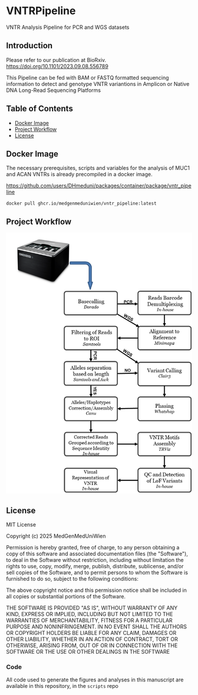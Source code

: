 # VNTRPipeline
VNTR Analysis Pipeline for PCR and WGS datasets


## Introduction
Please refer to our publication at BioRxiv. https://doi.org/10.1101/2023.09.08.556789

This Pipeline can be fed with BAM or FASTQ formatted sequencing 
information to detect and genotype
VNTR variantions in Amplicon or Native DNA Long-Read Sequencing Platforms

## Table of Contents
- [Docker Image](#docker-image)
- [Project Workflow](#project-workflow)
- [License](#license)


## Docker Image
The necessary prerequisites, scripts and variables for the analysis of 
MUC1 and ACAN VNTRs is already precompiled in a docker image.

https://github.com/users/DHmeduni/packages/container/package/vntr_pipeline

```
docker pull ghcr.io/medgenmeduniwien/vntr_pipeline:latest
```


## Project Workflow
![Alt text](/VNTRPipeline_workflow.png?raw=true "Project workflow")

## License

MIT License

Copyright (c) 2025 MedGenMedUniWien

Permission is hereby granted, free of charge, to any person obtaining a copy
of this software and associated documentation files (the "Software"), to deal
in the Software without restriction, including without limitation the rights
to use, copy, modify, merge, publish, distribute, sublicense, and/or sell
copies of the Software, and to permit persons to whom the Software is
furnished to do so, subject to the following conditions:

The above copyright notice and this permission notice shall be included in all
copies or substantial portions of the Software.

THE SOFTWARE IS PROVIDED "AS IS", WITHOUT WARRANTY OF ANY KIND, EXPRESS OR
IMPLIED, INCLUDING BUT NOT LIMITED TO THE WARRANTIES OF MERCHANTABILITY,
FITNESS FOR A PARTICULAR PURPOSE AND NONINFRINGEMENT. IN NO EVENT SHALL THE
AUTHORS OR COPYRIGHT HOLDERS BE LIABLE FOR ANY CLAIM, DAMAGES OR OTHER
LIABILITY, WHETHER IN AN ACTION OF CONTRACT, TORT OR OTHERWISE, ARISING FROM,
OUT OF OR IN CONNECTION WITH THE SOFTWARE OR THE USE OR OTHER DEALINGS IN THE
SOFTWARE





### Code
All code used to generate the figures and analyses in this manuscript
are available in this repository, in the `scripts` repo
